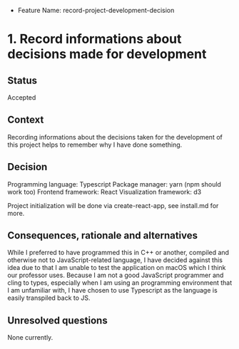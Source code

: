 - Feature Name: record-project-development-decision

# 1. Record informations about decisions made for development

## Status
[status]: #status

Accepted

## Context
[context]: #context

Recording informations about the decisions taken for the development of this project helps to remember why I have done something.

## Decision
[decision]: #decision

Programming language: Typescript
Package manager: yarn (npm should work too)
Frontend framework: React
Visualization framework: d3

Project initialization will be done via create-react-app, see install.md for more.

## Consequences, rationale and alternatives
[consequences]: #consequences

While I preferred to have programmed this in C++ or another, compiled and otherwise not to JavaScript-related language, I have decided against this idea due to that I am unable to test the application on macOS which I think our professor uses.
Because I am not a good JavaScript programmer and cling to types, especially when I am using an programming environment that I am unfamiliar with, I have chosen to use Typescript as the language is easily transpiled back to JS.

## Unresolved questions
[unresolved-questions]: #unresolved-questions

None currently. 
